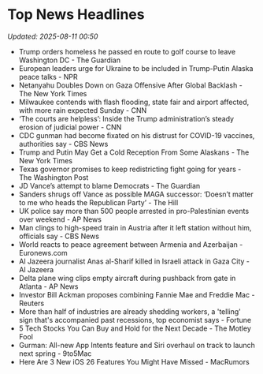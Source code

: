 # Top News Headlines

_Updated: 2025-08-11 00:50_

- Trump orders homeless he passed en route to golf course to leave Washington DC - The Guardian
- European leaders urge for Ukraine to be included in Trump-Putin Alaska peace talks - NPR
- Netanyahu Doubles Down on Gaza Offensive After Global Backlash - The New York Times
- Milwaukee contends with flash flooding, state fair and airport affected, with more rain expected Sunday - CNN
- ‘The courts are helpless’: Inside the Trump administration’s steady erosion of judicial power - CNN
- CDC gunman had become fixated on his distrust for COVID-19 vaccines, authorities say - CBS News
- Trump and Putin May Get a Cold Reception From Some Alaskans - The New York Times
- Texas governor promises to keep redistricting fight going for years - The Washington Post
- JD Vance’s attempt to blame Democrats - The Guardian
- Sanders shrugs off Vance as possible MAGA successor: ‘Doesn’t matter to me who heads the Republican Party’ - The Hill
- UK police say more than 500 people arrested in pro-Palestinian events over weekend - AP News
- Man clings to high-speed train in Austria after it left station without him, officials say - CBS News
- World reacts to peace agreement between Armenia and Azerbaijan - Euronews.com
- Al Jazeera journalist Anas al-Sharif killed in Israeli attack in Gaza City - Al Jazeera
- Delta plane wing clips empty aircraft during pushback from gate in Atlanta - AP News
- Investor Bill Ackman proposes combining Fannie Mae and Freddie Mac - Reuters
- More than half of industries are already shedding workers, a 'telling' sign that's accompanied past recessions, top economist says - Fortune
- 5 Tech Stocks You Can Buy and Hold for the Next Decade - The Motley Fool
- Gurman: All-new App Intents feature and Siri overhaul on track to launch next spring - 9to5Mac
- Here Are 3 New iOS 26 Features You Might Have Missed - MacRumors